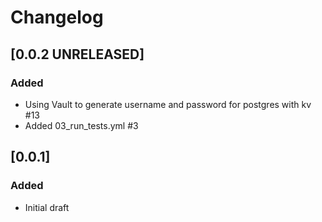 # Changelog

## [0.0.2 UNRELEASED]

### Added

- Using Vault to generate username and password for postgres with kv #13
- Added 03_run_tests.yml #3

## [0.0.1]

### Added

- Initial draft
